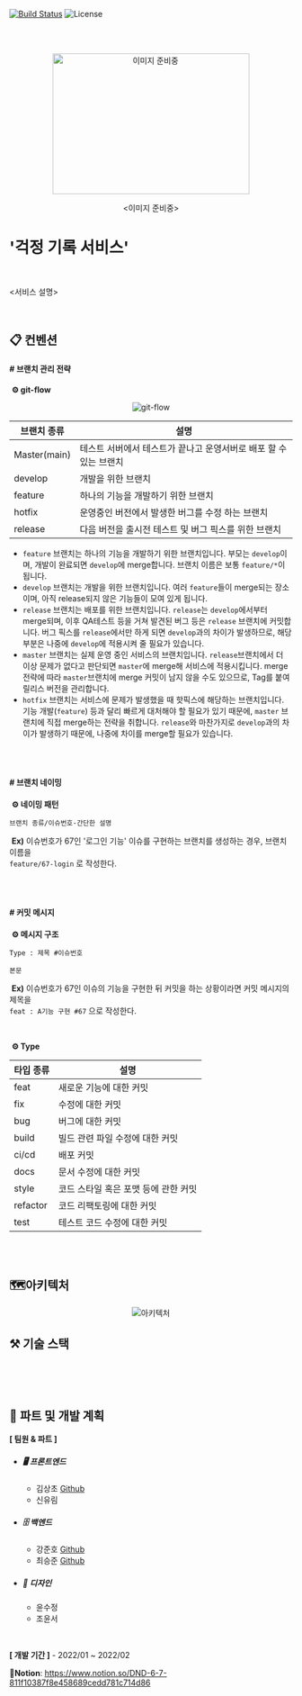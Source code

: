 [![Build Status](https://img.shields.io/badge/status-developing-orange)](https://github.com/Pgmjun/Parking-Service)
![License](https://img.shields.io/apm/l/vim-mode?color=yellowgreen)

<br>

<br>

<p align="center">
  <img width="350" height="250" src="https://user-images.githubusercontent.com/84304802/148551487-d1f77a1c-78ae-4bae-89d1-86c03fd6b64e.jpg" alt="이미지 준비중">
</p>

<center><이미지 준비중></center>


# '걱정 기록 서비스'

<br>

<서비스 설명>

<br>



## 📋 컨벤션

#### # 브랜치 관리 전략

​	**⚙️ git-flow**

<p align="center">
  <img src="https://user-images.githubusercontent.com/84304802/148559145-64a8029e-d220-4b80-b02f-eb45a0e07c05.png" alt="git-flow">
</p>

| 브랜치 종류  | 설명                                                         |
| ------------ | ------------------------------------------------------------ |
| Master(main) | 테스트 서버에서 테스트가 끝나고 운영서버로 배포 할 수 있는 브랜치 |
| develop      | 개발을 위한 브랜치                                           |
| feature      | 하나의 기능을 개발하기 위한 브랜치                           |
| hotfix       | 운영중인 버전에서 발생한 버그를 수정 하는 브랜치             |
| release      | 다음 버전을 출시전 테스트 및 버그 픽스를 위한 브랜치         |

- `feature` 브랜치는 하나의 기능을 개발하기 위한 브랜치입니다. 부모는 `develop`이며, 개발이 완료되면 `develop`에 merge합니다. 브랜치 이름은 보통 `feature/*`이 됩니다.
- `develop` 브랜치는 개발을 위한 브랜치입니다. 여러 `feature`들이 merge되는 장소이며, 아직 release되지 않은 기능들이 모여 있게 됩니다.
- `release` 브랜치는 배포를 위한 브랜치입니다. `release`는 `develop`에서부터 merge되며, 이후 QA테스트 등을 거쳐 발견된 버그 등은 `release` 브랜치에 커밋합니다. 버그 픽스를 `release`에서만 하게 되면 `develop`과의 차이가 발생하므로, 해당 부분은 나중에 `develop`에 적용시켜 줄 필요가 있습니다.
- `master` 브랜치는 실제 운영 중인 서비스의 브랜치입니다. `release`브랜치에서 더 이상 문제가 없다고 판단되면 `master`에 merge해 서비스에 적용시킵니다. merge 전략에 따라 `master`브랜치에 merge 커밋이 남지 않을 수도 있으므로, Tag를 붙여 릴리스 버전을 관리합니다.
- `hotfix` 브랜치는 서비스에 문제가 발생했을 때 핫픽스에 해당하는 브랜치입니다. 기능 개발(`feature`) 등과 달리 빠르게 대처해야 할 필요가 있기 때문에, `master` 브랜치에 직접 merge하는 전략을 취합니다. `release`와 마찬가지로 `develop`과의 차이가 발생하기 때문에, 나중에 차이를 merge할 필요가 있습니다.

<br>

<br>

#### # 브랜치 네이밍

​	**⚙️ 네이밍 패턴**

```
브랜치 종류/이슈번호-간단한 설명	
```

​	**Ex)** 이슈번호가 67인 '로그인 기능' 이슈를 구현하는 브랜치를 생성하는 경우, 브랜치 이름을<br> 	`feature/67-login` 로 작성한다.

<br>

<br>

#### # 커밋 메시지

​	**⚙️ 메시지 구조**

```
Type : 제목 #이슈번호

본문
```

​	**Ex)** 이슈번호가 67인 이슈의 기능을 구현한 뒤 커밋을 하는 상황이라면 커밋 메시지의 제목을<br>	`feat : A기능 구현 #67` 으로 작성한다.

<br>

​	**⚙️ Type**

| 타입 종류 | 설명                                 |
| --------- | ------------------------------------ |
| feat      | 새로운 기능에 대한 커밋              |
| fix       | 수정에 대한 커밋                     |
| bug       | 버그에 대한 커밋                     |
| build     | 빌드 관련 파일 수정에 대한 커밋      |
| ci/cd     | 배포 커밋                            |
| docs      | 문서 수정에 대한 커밋                |
| style     | 코드 스타일 혹은 포맷 등에 관한 커밋 |
| refactor  | 코드 리팩토링에 대한 커밋            |
| test      | 테스트 코드 수정에 대한 커밋         |

<br>

<br>

## 🗺️아키텍처

<p align="center">
  <img src="https://user-images.githubusercontent.com/84304802/148572626-0df37efb-4d56-427b-a57c-e8b044d3c727.png" alt="아키텍처">
</p>





## ⚒️ 기술 스택

<br>

<br>

<br>

## 👥 파트 및 개발 계획

**[ 팀원 & 파트 ]**

- ##### 🖥️ 프론트엔드 

  - 김상초 [Github](https://github.com/SangchoKim)
  - 신유림

- ##### 🗄️ 백엔드 

  - 강준호 [Github](https://github.com/JunHo-YH)
  - 최승준 [Github](https://github.com/PgmJun)

- ##### 🎨 디자인

  - 윤수정
  - 조윤서

<br>

**[ 개발 기간 ]** - 2022/01 ~ 2022/02
<br>

📑**Notion**: https://www.notion.so/DND-6-7-811f10387f8e458689cedd781c714d86 

<br>
